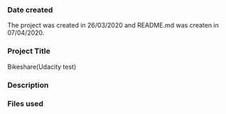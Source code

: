 ### Date created
The project was created in 26/03/2020 and README.md was createn in 07/04/2020.

### Project Title
Bikeshare(Udacity test)

### Description

### Files used
